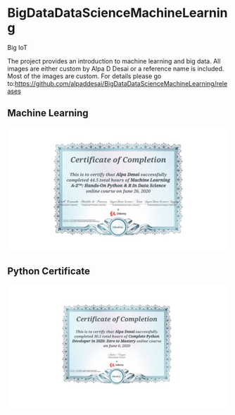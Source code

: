 # BigDataDataScienceMachineLearning 

Big IoT 


The project provides an introduction to machine learning and big data. All images are either custom by Alpa D Desai or a reference name is included. Most of the images are custom.
For details please go to:https://github.com/alpaddesai/BigDataDataScienceMachineLearning/releases



## Machine Learning 
![image](CertificateMachineLearning.jpg)

## Python Certificate 
![image](PythonCertificate.jpg)
